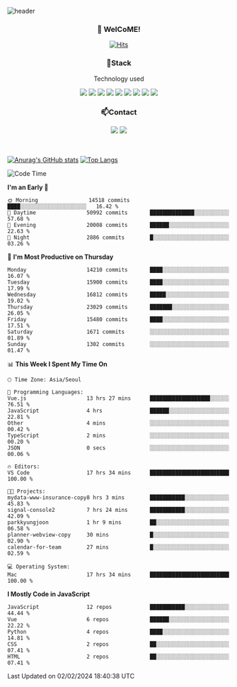 ![header](https://capsule-render.vercel.app/api?type=waving&color=gradient&height=200&text=Kyungjoon&fontAlign=70&fontAlignY=40&animation=twinkling)

<h3 align="center">👋 WelCoME!</h3>

<div align=center>
  
[![Hits](https://hits.seeyoufarm.com/api/count/incr/badge.svg?url=https%3A%2F%2Fgithub.com%2Fuvula6921&count_bg=%2322BAC9&title_bg=%23827F7F&icon=iconify.svg&icon_color=%2325A27F&title=visits&edge_flat=false)](https://hits.seeyoufarm.com)
  
</div>
<h3 align="center">📌Stack</h3>
<p align="center">Technology used</p>
<div align="center"><img src="https://img.shields.io/badge/HTML5-E34F26?style=flat-square&logo=HTML5&logoColor=white"></img> <img src="https://img.shields.io/badge/CSS3-0A84FF?style=flat-square&logo=CSS3&logoColor=white"></img> <img src="https://img.shields.io/badge/JavaScript-FFCD11?style=flat-square&logo=JavaScript&logoColor=white"></img> <img src="https://img.shields.io/badge/React-00BCF6?style=flat-square&logo=React&logoColor=white"></img> <img src="https://img.shields.io/badge/jQuery-3655FF?style=flat-square&logo=jQuery&logoColor=white"></img> <img src="https://img.shields.io/badge/Ruby-E0115F?style=flat-square&logo=Ruby&logoColor=white"></img> <img src="https://img.shields.io/badge/Python-4B8BBE?style=flat-square&logo=Python&logoColor=white"></img> <img src="https://img.shields.io/badge/Vue-4FC08D?style=flat-square&logo=Vue.js&logoColor=white"></img> <img src="https://img.shields.io/badge/Nuxt-00DC82?style=flat-square&logo=Nuxt.js&logoColor=white"></img></div>

<h3 align="center">📫Contact</h3>
<div align="center"><a href="https://velog.io/@uvula6921/"><img src="https://img.shields.io/badge/Blog-20c997?style=flat-square&logo=V&logoColor=white"/></a> <a href="pkj6921@gmail.com"><img src="https://img.shields.io/badge/Gmail-EA4335?style=flat-square&logo=Gmail&logoColor=white"/></a></div>
<br>
<br>

[![Anurag's GitHub stats](https://github-readme-stats.vercel.app/api?username=uvula6921&hide=stars,issues&show_icons=true&count_private=true&theme=tokyonight)](https://github.com/anuraghazra/github-readme-stats)
[![Top Langs](https://github-readme-stats.vercel.app/api/top-langs/?username=uvula6921&hide=css,jupyter%20notebook,html&exclude_repo=uvula6921,uvula6921.github.io&layout=compact&langs_count=8)](https://github.com/anuraghazra/github-readme-stats)

<!--START_SECTION:waka-->
![Code Time](http://img.shields.io/badge/Code%20Time-2%2C063%20hrs%2035%20mins-blue)

**I'm an Early 🐤** 

```text
🌞 Morning                14518 commits       ████░░░░░░░░░░░░░░░░░░░░░   16.42 % 
🌆 Daytime                50992 commits       ██████████████░░░░░░░░░░░   57.68 % 
🌃 Evening                20008 commits       ██████░░░░░░░░░░░░░░░░░░░   22.63 % 
🌙 Night                  2886 commits        █░░░░░░░░░░░░░░░░░░░░░░░░   03.26 % 
```
📅 **I'm Most Productive on Thursday** 

```text
Monday                   14210 commits       ████░░░░░░░░░░░░░░░░░░░░░   16.07 % 
Tuesday                  15900 commits       ████░░░░░░░░░░░░░░░░░░░░░   17.99 % 
Wednesday                16812 commits       █████░░░░░░░░░░░░░░░░░░░░   19.02 % 
Thursday                 23029 commits       ███████░░░░░░░░░░░░░░░░░░   26.05 % 
Friday                   15480 commits       ████░░░░░░░░░░░░░░░░░░░░░   17.51 % 
Saturday                 1671 commits        ░░░░░░░░░░░░░░░░░░░░░░░░░   01.89 % 
Sunday                   1302 commits        ░░░░░░░░░░░░░░░░░░░░░░░░░   01.47 % 
```


📊 **This Week I Spent My Time On** 

```text
🕑︎ Time Zone: Asia/Seoul

💬 Programming Languages: 
Vue.js                   13 hrs 27 mins      ███████████████████░░░░░░   76.51 % 
JavaScript               4 hrs               ██████░░░░░░░░░░░░░░░░░░░   22.81 % 
Other                    4 mins              ░░░░░░░░░░░░░░░░░░░░░░░░░   00.42 % 
TypeScript               2 mins              ░░░░░░░░░░░░░░░░░░░░░░░░░   00.20 % 
JSON                     0 secs              ░░░░░░░░░░░░░░░░░░░░░░░░░   00.06 % 

🔥 Editors: 
VS Code                  17 hrs 34 mins      █████████████████████████   100.00 % 

🐱‍💻 Projects: 
mydata-www-insurance-copy8 hrs 3 mins        ███████████░░░░░░░░░░░░░░   45.83 % 
signal-console2          7 hrs 24 mins       ███████████░░░░░░░░░░░░░░   42.09 % 
parkkyungjoon            1 hr 9 mins         ██░░░░░░░░░░░░░░░░░░░░░░░   06.58 % 
planner-webview-copy     30 mins             █░░░░░░░░░░░░░░░░░░░░░░░░   02.90 % 
calendar-for-team        27 mins             █░░░░░░░░░░░░░░░░░░░░░░░░   02.59 % 

💻 Operating System: 
Mac                      17 hrs 34 mins      █████████████████████████   100.00 % 
```

**I Mostly Code in JavaScript** 

```text
JavaScript               12 repos            ███████████░░░░░░░░░░░░░░   44.44 % 
Vue                      6 repos             ██████░░░░░░░░░░░░░░░░░░░   22.22 % 
Python                   4 repos             ████░░░░░░░░░░░░░░░░░░░░░   14.81 % 
CSS                      2 repos             ██░░░░░░░░░░░░░░░░░░░░░░░   07.41 % 
HTML                     2 repos             ██░░░░░░░░░░░░░░░░░░░░░░░   07.41 % 
```




 Last Updated on 02/02/2024 18:40:38 UTC
<!--END_SECTION:waka-->
